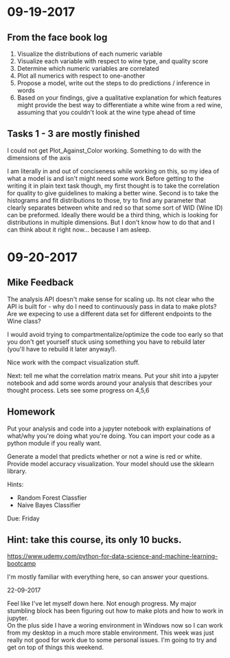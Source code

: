 # 09-19-2017

## From the face book log

1.  Visualize the distributions of each numeric variable
2.  Visualize each variable with respect to wine type, and quality score
3.  Determine which numeric variables are correlated
4.  Plot all numerics with respect to one-another
5.  Propose a model, write out the steps to do predictions / inference in words
6.  Based on your findings, give a qualitative explanation for which features
    might provide the best way to differentiate a white wine from a red wine,
    assuming that you couldn't look at the wine type ahead of time

## Tasks 1 - 3 are mostly finished

I could not get Plot\_Against\_Color working.  Something to do with the
dimensions of the axis

I am literally in and out of conciseness while working on this, so my idea of
what a model is and isn't might need some work Before getting to the writing it
in plain text task though, my first thought is to take the correlation for
quality to give guidelines to making a better wine.  Second is to take the
histograms and fit distributions to those, try to find any parameter that
clearly separates between white and red so that some sort of WID (Wine ID) can
be preformed.  Ideally there would be a third thing, which is looking for
distributions in multiple dimensions.  But I don't know how to do that and I
can think about it right now... because I am asleep.

# 09-20-2017

## Mike Feedback

The analysis API doesn't make sense for scaling up. Its not clear who the API
is built for - why do I need to continuously pass in data to make plots? Are we
expecing to use a different data set for different endpoints to the Wine class?

I would avoid trying to compartmentalize/optimize the code too early so that
you don't get yourself stuck using something you have to rebuild later (you'll
have to rebuild it later anyway!).

Nice work with the compact visualization stuff.

Next: tell me what the correlation matrix means. Put your shit into a jupyter
notebook and add some words around your analysis that describes your thought
process. Lets see some progress on 4,5,6

## Homework

Put your analysis and code into a jupyter notebook with explainations of
what/why you're doing what you're doing. You can import your code as a python
module if you really want.

Generate a model that predicts whether or not a wine is red or white. Provide
model accuracy visualization. Your model should use the sklearn library.

Hints:
- Random Forest Classfier
- Naive Bayes Classifier

Due: Friday

## Hint: take this course, its only 10 bucks.
https://www.udemy.com/python-for-data-science-and-machine-learning-bootcamp

I'm mostly familiar with everything here, so can answer your questions.

22-09-2017

Feel like I've let myself down here.  Not enough progress.  My major stumbling
block has been figuring out how to make plots and how to work in jupyter.  
On the plus side I have a woring environment in Windows now so I can work
from my desktop in a much more stable environment.  This week was just really 
not good for work due to some personal issues.  I'm going to try and get
on top of things this weekend.

